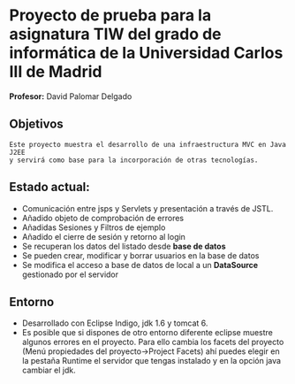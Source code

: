 Proyecto de prueba para la asignatura TIW del grado de informática de la  Universidad Carlos III de Madrid
==========================================================================================================
 **Profesor:** David Palomar Delgado

Objetivos
---------    
    Este proyecto muestra el desarrollo de una infraestructura MVC en Java J2EE
    y servirá como base para la incorporación de otras tecnologías.
    
Estado actual:
--------------   
   + Comunicación entre jsps y Servlets y presentación a través de JSTL.
   + Añadido objeto de comprobación de errores
   + Añadidas Sesiones y Filtros de ejemplo
   + Añadido el cierre de sesión y retorno al login
   + Se recuperan los datos del listado desde **base de datos**
   + Se pueden crear, modificar y borrar usuarios en la base de datos
   + Se modifica el acceso a base de datos de local a un **DataSource** gestionado por el servidor
   
Entorno
-------
   + Desarrollado con Eclipse Indigo, jdk 1.6 y tomcat 6.
   + Es posible que si dispones de otro entorno diferente eclipse muestre algunos errores en el proyecto. Para ello cambia los facets del proyecto (Menú propiedades del proyecto->Project Facets) ahí puedes elegir en la pestaña Runtime el servidor que tengas instalado y en la opción java cambiar el jdk.
   
